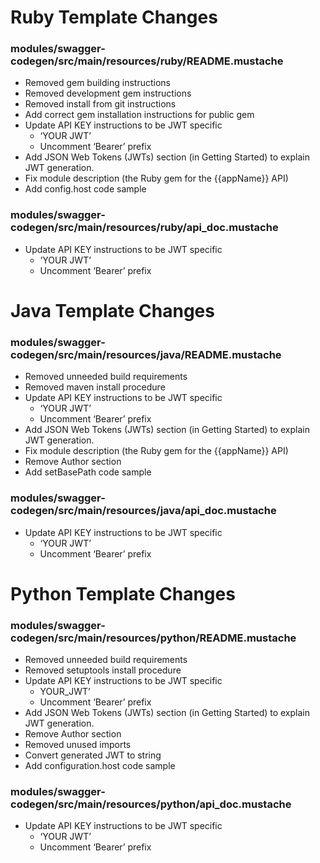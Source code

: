 # Ruby Template Changes

### modules/swagger-codegen/src/main/resources/ruby/README.mustache

- Removed gem building instructions
- Removed development gem instructions
- Removed install from git instructions
- Add correct gem installation instructions for public gem
- Update API KEY instructions to be JWT specific
    - ‘YOUR JWT’
    - Uncomment ‘Bearer’ prefix
- Add JSON Web Tokens (JWTs) section (in Getting Started) to explain JWT generation.
- Fix module description (the Ruby gem for the {{appName}} API)
- Add config.host code sample


### modules/swagger-codegen/src/main/resources/ruby/api_doc.mustache

- Update API KEY instructions to be JWT specific
    - ‘YOUR JWT’
    - Uncomment ‘Bearer’ prefix

# Java Template Changes

### modules/swagger-codegen/src/main/resources/java/README.mustache

- Removed unneeded build requirements
- Removed maven install procedure
- Update API KEY instructions to be JWT specific
    - ‘YOUR JWT’
    - Uncomment ‘Bearer’ prefix
- Add JSON Web Tokens (JWTs) section (in Getting Started) to explain JWT generation.
- Fix module description (the Ruby gem for the {{appName}} API)
- Remove Author section
- Add setBasePath code sample

### modules/swagger-codegen/src/main/resources/java/api_doc.mustache

- Update API KEY instructions to be JWT specific
    - ‘YOUR JWT’
    - Uncomment ‘Bearer’ prefix

# Python Template Changes

### modules/swagger-codegen/src/main/resources/python/README.mustache

- Removed unneeded build requirements
- Removed setuptools install procedure
- Update API KEY instructions to be JWT specific
    - YOUR_JWT’
    - Uncomment ‘Bearer’ prefix
- Add JSON Web Tokens (JWTs) section (in Getting Started) to explain JWT generation.
- Remove Author section
- Removed unused imports
- Convert generated JWT to string
- Add configuration.host code sample

### modules/swagger-codegen/src/main/resources/python/api_doc.mustache

- Update API KEY instructions to be JWT specific
    - ‘YOUR JWT’
    - Uncomment ‘Bearer’ prefix
